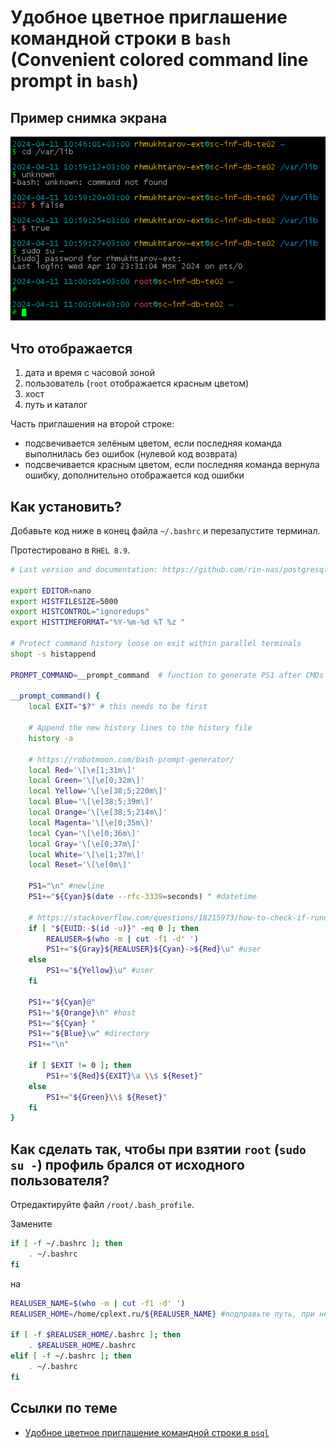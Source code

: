 # Удобное цветное приглашение командной строки в `bash` (Convenient colored command line prompt in `bash`)

## Пример снимка экрана

![bashrc](bashrc.png)

## Что отображается

1. дата и время с часовой зоной
1. пользователь (`root` отображается красным цветом)
1. хост
1. путь и каталог

Часть приглашения на второй строке:
* подсвечивается зелёным цветом, если последняя команда выполнилась без ошибок (нулевой код возврата)
* подсвечивается красным цветом, если последняя команда вернула ошибку, дополнительно отображается код ошибки

## Как установить?

Добавьте код ниже в конец файла `~/.bashrc` и перезапустите терминал.

Протестировано в `RHEL 8.9`.

```bash
# Last version and documentation: https://github.com/rin-nas/postgresql-patterns-library/tree/master/psqlrc

export EDITOR=nano
export HISTFILESIZE=5000
export HISTCONTROL="ignoredups"
export HISTTIMEFORMAT="%Y-%m-%d %T %z "

# Protect command history loose on exit within parallel terminals
shopt -s histappend

PROMPT_COMMAND=__prompt_command  # function to generate PS1 after CMDs

__prompt_command() {
    local EXIT="$?" # this needs to be first

    # Append the new history lines to the history file
    history -a

    # https://robotmoon.com/bash-prompt-generator/
    local Red='\[\e[1;31m\]'
    local Green='\[\e[0;32m\]'
    local Yellow='\[\e[38;5;220m\]'
    local Blue='\[\e[38;5;39m\]'
    local Orange='\[\e[38;5;214m\]'
    local Magenta='\[\e[0;35m\]'
    local Cyan='\[\e[0;36m\]'
    local Gray='\[\e[0;37m\]'
    local White='\[\e[1;37m\]'
    local Reset='\[\e[0m\]'

    PS1="\n" #newline
    PS1+="${Cyan}$(date --rfc-3339=seconds) " #datetime

    # https://stackoverflow.com/questions/18215973/how-to-check-if-running-as-root-in-a-bash-script
    if [ "${EUID:-$(id -u)}" -eq 0 ]; then
        REALUSER=$(who -m | cut -f1 -d' ')
        PS1+="${Gray}${REALUSER}${Cyan}->${Red}\u" #user
    else
        PS1+="${Yellow}\u" #user
    fi

    PS1+="${Cyan}@"
    PS1+="${Orange}\h" #host
    PS1+="${Cyan} "
    PS1+="${Blue}\w" #directory
    PS1+="\n"

    if [ $EXIT != 0 ]; then
        PS1+="${Red}${EXIT}\a \\$ ${Reset}"
    else
        PS1+="${Green}\\$ ${Reset}"
    fi
}
```

## Как сделать так, чтобы при взятии `root` (`sudo su -`) профиль брался от исходного пользователя?

Отредактируйте файл `/root/.bash_profile`.

Замените 
```bash
if [ -f ~/.bashrc ]; then
    . ~/.bashrc
fi
```

на
```bash
REALUSER_NAME=$(who -m | cut -f1 -d' ')
REALUSER_HOME=/home/cplext.ru/${REALUSER_NAME} #подправьте путь, при необходимости

if [ -f $REALUSER_HOME/.bashrc ]; then
    . $REALUSER_HOME/.bashrc
elif [ -f ~/.bashrc ]; then
    . ~/.bashrc
fi
```

## Ссылки по теме

* [Удобное цветное приглашение командной строки в `psql`](../psqlrc)
